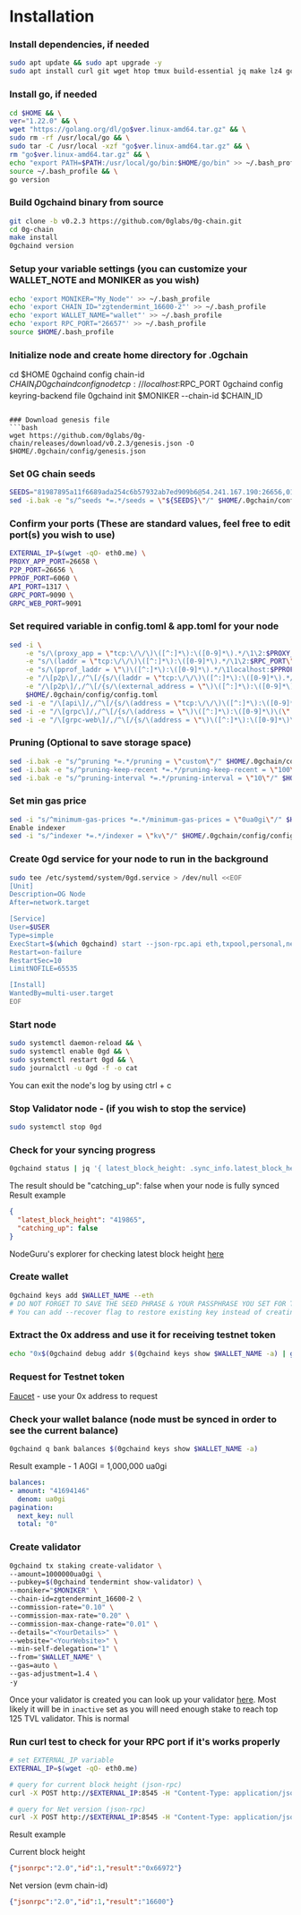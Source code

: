 # Installation

### Install dependencies, if needed
```bash
sudo apt update && sudo apt upgrade -y
sudo apt install curl git wget htop tmux build-essential jq make lz4 gcc unzip -y
```

### Install go, if needed
```bash
cd $HOME && \
ver="1.22.0" && \
wget "https://golang.org/dl/go$ver.linux-amd64.tar.gz" && \
sudo rm -rf /usr/local/go && \
sudo tar -C /usr/local -xzf "go$ver.linux-amd64.tar.gz" && \
rm "go$ver.linux-amd64.tar.gz" && \
echo "export PATH=$PATH:/usr/local/go/bin:$HOME/go/bin" >> ~/.bash_profile && \
source ~/.bash_profile && \
go version
```

### Build 0gchaind binary from source
```bash
git clone -b v0.2.3 https://github.com/0glabs/0g-chain.git
cd 0g-chain
make install
0gchaind version
```

### Setup your variable settings (you can customize your WALLET_NOTE and MONIKER as you wish)
```bash
echo 'export MONIKER="My_Node"' >> ~/.bash_profile
echo 'export CHAIN_ID="zgtendermint_16600-2"' >> ~/.bash_profile
echo 'export WALLET_NAME="wallet"' >> ~/.bash_profile
echo 'export RPC_PORT="26657"' >> ~/.bash_profile
source $HOME/.bash_profile
```

### Initialize node and create home directory for .0gchain
cd $HOME
0gchaind config chain-id $CHAIN_ID
0gchaind config node tcp://localhost:$RPC_PORT
0gchaind config keyring-backend file
0gchaind init $MONIKER --chain-id $CHAIN_ID
```

### Download genesis file
```bash
wget https://github.com/0glabs/0g-chain/releases/download/v0.2.3/genesis.json -O $HOME/.0gchain/config/genesis.json
```

### Set 0G chain seeds
```bash
SEEDS="81987895a11f6689ada254c6b57932ab7ed909b6@54.241.167.190:26656,010fb4de28667725a4fef26cdc7f9452cc34b16d@54.176.175.48:26656,e9b4bc203197b62cc7e6a80a64742e752f4210d5@54.193.250.204:26656,68b9145889e7576b652ca68d985826abd46ad660@18.166.164.232:26656" && \
sed -i.bak -e "s/^seeds *=.*/seeds = \"${SEEDS}\"/" $HOME/.0gchain/config/config.toml
```

### Confirm your ports (These are standard values, feel free to edit port(s) you wish to use)
```bash
EXTERNAL_IP=$(wget -qO- eth0.me) \
PROXY_APP_PORT=26658 \
P2P_PORT=26656 \
PPROF_PORT=6060 \
API_PORT=1317 \
GRPC_PORT=9090 \
GRPC_WEB_PORT=9091
```

### Set required variable in config.toml & app.toml for your node
```bash
sed -i \
    -e "s/\(proxy_app = \"tcp:\/\/\)\([^:]*\):\([0-9]*\).*/\1\2:$PROXY_APP_PORT\"/" \
    -e "s/\(laddr = \"tcp:\/\/\)\([^:]*\):\([0-9]*\).*/\1\2:$RPC_PORT\"/" \
    -e "s/\(pprof_laddr = \"\)\([^:]*\):\([0-9]*\).*/\1localhost:$PPROF_PORT\"/" \
    -e "/\[p2p\]/,/^\[/{s/\(laddr = \"tcp:\/\/\)\([^:]*\):\([0-9]*\).*/\1\2:$P2P_PORT\"/}" \
    -e "/\[p2p\]/,/^\[/{s/\(external_address = \"\)\([^:]*\):\([0-9]*\).*/\1${EXTERNAL_IP}:$P2P_PORT\"/; t; s/\(external_address = \"\).*/\1${EXTERNAL_IP}:$P2P_PORT\"/}" \
    $HOME/.0gchain/config/config.toml
sed -i -e "/\[api\]/,/^\[/{s/\(address = \"tcp:\/\/\)\([^:]*\):\([0-9]*\)\(\".*\)/\1\2:$API_PORT\4/}" $HOME/.0gchain/config/app.toml
sed -i -e "/\[grpc\]/,/^\[/{s/\(address = \"\)\([^:]*\):\([0-9]*\)\(\".*\)/\1\2:$GRPC_PORT\4/}" $HOME/.0gchain/config/app.toml
sed -i -e "/\[grpc-web\]/,/^\[/{s/\(address = \"\)\([^:]*\):\([0-9]*\)\(\".*\)/\1\2:$GRPC_WEB_PORT\4/}" $HOME/.0gchain/config/app.toml
```

### Pruning (Optional to save storage space)
```bash
sed -i.bak -e "s/^pruning *=.*/pruning = \"custom\"/" $HOME/.0gchain/config/app.toml
sed -i.bak -e "s/^pruning-keep-recent *=.*/pruning-keep-recent = \"100\"/" $HOME/.0gchain/config/app.toml
sed -i.bak -e "s/^pruning-interval *=.*/pruning-interval = \"10\"/" $HOME/.0gchain/config/app.toml
```

### Set min gas price
```bash
sed -i "s/^minimum-gas-prices *=.*/minimum-gas-prices = \"0ua0gi\"/" $HOME/.0gchain/config/app.toml
Enable indexer
sed -i "s/^indexer *=.*/indexer = \"kv\"/" $HOME/.0gchain/config/config.toml
```

### Create 0gd service for your node to run in the background
```bash
sudo tee /etc/systemd/system/0gd.service > /dev/null <<EOF
[Unit]
Description=OG Node
After=network.target

[Service]
User=$USER
Type=simple
ExecStart=$(which 0gchaind) start --json-rpc.api eth,txpool,personal,net,debug,web3 --home $HOME/.0gchain
Restart=on-failure
RestartSec=10
LimitNOFILE=65535

[Install]
WantedBy=multi-user.target
EOF
```

### Start node
```bash
sudo systemctl daemon-reload && \
sudo systemctl enable 0gd && \
sudo systemctl restart 0gd && \
sudo journalctl -u 0gd -f -o cat
```
You can exit the node's log by using ctrl + c

### Stop Validator node - (if you wish to stop the service)
```bash
sudo systemctl stop 0gd
```

### Check for your syncing progress
```bash
0gchaind status | jq '{ latest_block_height: .sync_info.latest_block_height, catching_up: .sync_info.catching_up }'
```
The result should be "catching_up": false when your node is fully synced
Result example
```json
{
  "latest_block_height": "419865",
  "catching_up": false
}
```
NodeGuru's explorer for checking latest block height [here](https://testnet.0g.explorers.guru/)

### Create wallet
```bash
0gchaind keys add $WALLET_NAME --eth
# DO NOT FORGET TO SAVE THE SEED PHRASE & YOUR PASSPHRASE YOU SET FOR THIS WALLET
# You can add --recover flag to restore existing key instead of creating
```
### Extract the 0x address and use it for receiving testnet token
```bash
echo "0x$(0gchaind debug addr $(0gchaind keys show $WALLET_NAME -a) | grep hex | awk '{print $3}')"
```

### Request for Testnet token
[Faucet](https://faucet.0g.ai/) - use your 0x address to request

### Check your wallet balance (node must be synced in order to see the current balance)
```bash
0gchaind q bank balances $(0gchaind keys show $WALLET_NAME -a) 
```
Result example - 1 A0GI = 1,000,000 ua0gi
```yaml
balances:
- amount: "41694146"
  denom: ua0gi
pagination:
  next_key: null
  total: "0"
```

### Create validator
```bash
0gchaind tx staking create-validator \
--amount=1000000ua0gi \
--pubkey=$(0gchaind tendermint show-validator) \
--moniker="$MONIKER" \
--chain-id=zgtendermint_16600-2 \
--commission-rate="0.10" \
--commission-max-rate="0.20" \
--commission-max-change-rate="0.01" \
--details="<YourDetails>" \
--website="<YourWebsite>" \
--min-self-delegation="1" \
--from="$WALLET_NAME" \
--gas=auto \
--gas-adjustment=1.4 \
-y
```
Once your validator is created you can look up your validator [here](https://testnet.0g.explorers.guru/validators). Most likely it will be in `inactive` set as you will need enough stake to reach top 125 TVL validator. This is normal

### Run curl test to check for your RPC port if it's works properly
```bash
# set EXTERNAL_IP variable
EXTERNAL_IP=$(wget -qO- eth0.me)

# query for current block height (json-rpc)
curl -X POST http://$EXTERNAL_IP:8545 -H "Content-Type: application/json" -d '{"jsonrpc":"2.0","method":"eth_blockNumber","params":[],"id":1}'

# query for Net version (json-rpc)
curl -X POST http://$EXTERNAL_IP:8545 -H "Content-Type: application/json" -d '{"jsonrpc":"2.0","method":"net_version","params":[],"id":1}'
```
Result example

Current block height
```json
{"jsonrpc":"2.0","id":1,"result":"0x66972"}
```
Net version (evm chain-id)
```json
{"jsonrpc":"2.0","id":1,"result":"16600"}
```

